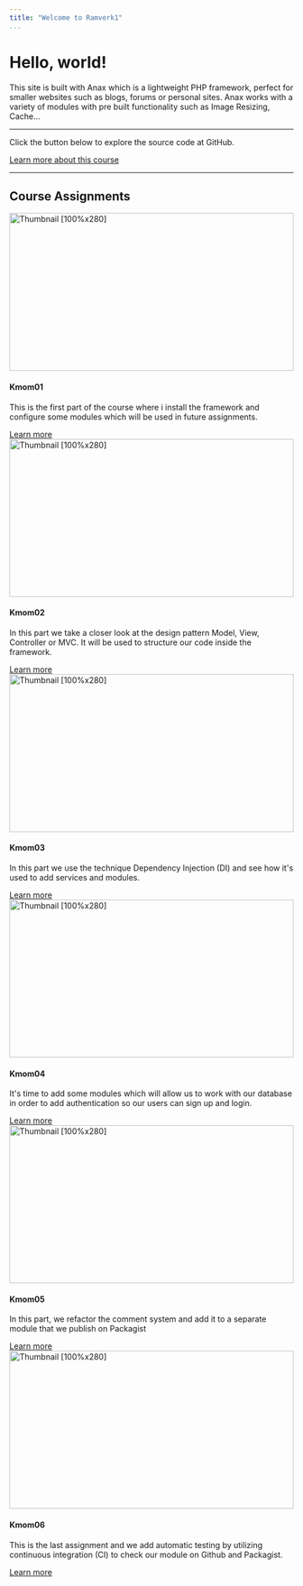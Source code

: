 ```yaml
---
title: "Welcome to Ramverk1"
...
```

<div class="jumbotron text-center">
  <h1 class="display-3">Hello, world!</h1>
  <p class="lead">This site is built with Anax which is a lightweight PHP framework, perfect for smaller websites such as blogs, forums or personal sites. Anax works with a variety of modules with pre built functionality such as Image Resizing, Cache...</p>
  <hr class="my-4">
  <p>Click the button below to explore the source code at GitHub.</p>
  <p class="lead">
    <a class="btn btn-secondary btn-lg" href="https://dbwebb.se/kurser/ramverk1/" role="button">Learn more about this course</a>
  </p>
</div>

<hr>

<h2 class="text-center">Course Assignments</h2>

<div class="row text-center">
    <div class="card">
        <img data-src="holder.js/100px280?theme=thumb" alt="Thumbnail [100%x280]" style="height: 280px; width: 100%; display: block;" src="img/kmom01.jpg" data-holder-rendered="true">
        <h4 class="center-text">Kmom01</h4>
        <p class="card-text">This is the first part of the course where i install the framework and configure some modules which will be used in future assignments. </p>
        <a class="btn btn-outline-secondary" href="report/#kmom01" role="button">Learn more</a>
    </div>
    <div class="card">
        <img data-src="holder.js/100px280?theme=thumb" alt="Thumbnail [100%x280]" style="height: 280px; width: 100%; display: block;" src="img/kmom02.jpg" data-holder-rendered="true">
        <h4 class="center-text">Kmom02</h4>
        <p class="card-text">In this part we take a closer look at the design pattern Model, View, Controller or MVC. It will be used to structure our code inside the framework.</p>
        <a class="btn btn-outline-secondary" href="report/#kmom02" role="button">Learn more</a>
    </div>
    <div class="card">
        <img data-src="holder.js/100px280?theme=thumb" alt="Thumbnail [100%x280]" style="height: 280px; width: 100%; display: block;" src="img/kmom03.png" data-holder-rendered="true">
        <h4 class="center-text">Kmom03</h4>
        <p class="card-text">In this part we use the technique Dependency Injection (DI) and see how it's used to add services and modules.</p>
        <a class="btn btn-outline-secondary" href="report/#kmom03" role="button">Learn more</a>
    </div>
        <div class="card">
        <img data-src="holder.js/100px280?theme=thumb" alt="Thumbnail [100%x280]" style="height: 280px; width: 100%; display: block;" src="img/kmom04.png" data-holder-rendered="true">
        <h4 class="center-text">Kmom04</h4>
        <p class="card-text">It's time to add some modules which will allow us to work with our database in order to add authentication so our users can sign up and login.</p>
        <a class="btn btn-outline-secondary" href="report/#kmom04" role="button">Learn more</a>
    </div>
    <div class="card">
        <img data-src="holder.js/100px280?theme=thumb" alt="Thumbnail [100%x280]" style="height: 280px; width: 100%; display: block;" src="img/kmom05.png" data-holder-rendered="true">
        <h4 class="center-text">Kmom05</h4>
        <p class="card-text">In this part, we refactor the comment system and add it to a separate module that we publish on Packagist</p>
        <a class="btn btn-outline-secondary" href="report/#kmom05" role="button">Learn more</a>
    </div>
    <div class="card">
        <img data-src="holder.js/100px280?theme=thumb" alt="Thumbnail [100%x280]" style="height: 280px; width: 100%; display: block;" src="img/kmom06.png" data-holder-rendered="true">
        <h4 class="center-text">Kmom06</h4>
        <p class="card-text">This is the last assignment and we add automatic testing by utilizing continuous integration (CI) to check our module on Github and Packagist.</p>
        <a class="btn btn-outline-secondary" href="report/#kmom06" role="button">Learn more</a>
    </div>
</div>
